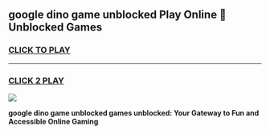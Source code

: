 
## google dino game unblocked Play Online 👋 Unblocked Games
<h3>
<a href="https://premium.freeplayer.one?title=google_dino_game_unblocked&ref=19F">CLICK TO PLAY</a></h3>
<hr>

<h3>
<a href="https://premium.freeplayer.one?title=google_dino_game_unblocked&ref=19F">CLICK 2 PLAY</a>
  
</h3>

<a href="https://premium.freeplayer.one?title=google_dino_game_unblocked&ref=19F"><img src="https://clearcache.store/games.png"></a>


**google dino game unblocked games unblocked: Your Gateway to Fun and Accessible Online Gaming**
